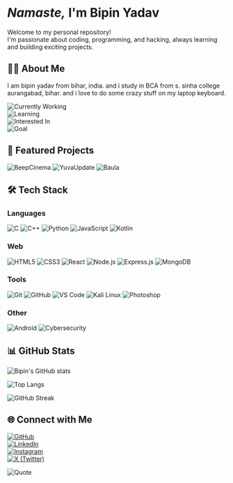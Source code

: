 # *Namaste,* I'm Bipin Yadav   

Welcome to my personal repository!        
I'm passionate about coding, programming, and hacking, always learning and building exciting projects.
  
## 👨‍💻 About Me 
I am bipin yadav from bihar, india. and i study in BCA from s. sinha college aurangabad, bihar. and i love to do some crazy stuff on my laptop keyboard.
   
![Currently Working](https://img.shields.io/badge/🔭%20Currently_Working_on-YadavMinds-white?style=for-the-badge)  
![Learning](https://img.shields.io/badge/🌱%20Learning-C%20|%20Web%20Dev%20|%20Cybersecurity%20|%20Android%20Dev-white?style=for-the-badge)  
![Interested In](https://img.shields.io/badge/💡%20Interested_In-Building_Apps%20|%20OS%20|%20AI-white?style=for-the-badge)  
![Goal](https://img.shields.io/badge/🎯%20Goal-Expert_in_Software_Dev_&_Ethical_Hacking-white?style=for-the-badge)

        

## 📂 Featured Projects 
   
 
![BeepCinema](https://img.shields.io/badge/🎬%20BeepCinema-Where%20you%20explore%20movies%20and%20series%20and%20do%20crazy%20stuff.%20Shuuutt%20upp-white?style=for-the-badge)
![YuvaUpdate](https://img.shields.io/badge/📚%20YuvaUpdate-Built%20for%20students%20to%20find%20updates%20like%20results,%20admissions,%20jobs,%20admit%20cards-white?style=for-the-badge)
![Baula](https://img.shields.io/badge/⚽%20Baula-A%20fun%20ball%20game%20like%20Chrome%20Dinosaur%20but%20with%20physics-white?style=for-the-badge)

## 🛠️ Tech Stack

### Languages 
![C](https://img.shields.io/badge/C-white?style=for-the-badge&logo=c&logoColor=00599C) 
![C++](https://img.shields.io/badge/C++-white?style=for-the-badge&logo=cplusplus&logoColor=00599C) 
![Python](https://img.shields.io/badge/Python-white?style=for-the-badge&logo=python&logoColor=3776AB) 
![JavaScript](https://img.shields.io/badge/JavaScript-white?style=for-the-badge&logo=javascript&logoColor=F7DF1E) 
![Kotlin](https://img.shields.io/badge/Kotlin-white?style=for-the-badge&logo=kotlin&logoColor=7F52FF)

 

### Web 
![HTML5](https://img.shields.io/badge/HTML5-white?style=for-the-badge&logo=html5&logoColor=E34F26) 
![CSS3](https://img.shields.io/badge/CSS3-white?style=for-the-badge&logo=css3&logoColor=1572B6) 
![React](https://img.shields.io/badge/React-white?style=for-the-badge&logo=react&logoColor=61DAFB) 
![Node.js](https://img.shields.io/badge/Node.js-white?style=for-the-badge&logo=node.js&logoColor=339933) 
![Express.js](https://img.shields.io/badge/Express.js-white?style=for-the-badge&logo=express&logoColor=000000) 
![MongoDB](https://img.shields.io/badge/MongoDB-white?style=for-the-badge&logo=mongodb&logoColor=47A248)



### Tools  
![Git](https://img.shields.io/badge/Git-white?style=for-the-badge&logo=git&logoColor=F05032) 
![GitHub](https://img.shields.io/badge/GitHub-white?style=for-the-badge&logo=github&logoColor=000) 
![VS Code](https://img.shields.io/badge/VS%20Code-white?style=for-the-badge&logo=visual-studio-code&logoColor=007ACC) 
![Kali Linux](https://img.shields.io/badge/Kali%20Linux-white?style=for-the-badge&logo=kalilinux&logoColor=557C94) 
![Photoshop](https://img.shields.io/badge/Photoshop-white?style=for-the-badge&logo=adobephotoshop&logoColor=31A8FF)


### Other 
![Android](https://img.shields.io/badge/Android%20Dev-white?style=for-the-badge&logo=android&logoColor=3DDC84) 
![Cybersecurity](https://img.shields.io/badge/Cybersecurity-white?style=for-the-badge&logo=protonvpn&logoColor=00855F)
 

## 📊 GitHub Stats  

![Bipin's GitHub stats](https://github-readme-stats.vercel.app/api?username=BipinDev404&show_icons=true&theme=white)  

![Top Langs](https://github-readme-stats.vercel.app/api/top-langs/?username=BipinDev404&layout=compact&theme=white)  

![GitHub Streak](https://streak-stats.demolab.com?user=BipinDev404&theme=white)


## 🌐 Connect with Me  

[![GitHub](https://img.shields.io/badge/GitHub-white?style=for-the-badge&logo=github&logoColor=000)](https://github.com/BipinDev404)  
[![LinkedIn](https://img.shields.io/badge/LinkedIn-white?style=for-the-badge&logo=linkedin&logoColor=0A66C2)](https://www.linkedin.com/in/bipinyadav-real/)  
[![Instagram](https://img.shields.io/badge/Instagram-white?style=for-the-badge&logo=instagram&logoColor=E4405F)](https://www.instagram.com/bipin_yadav_z)  
[![X (Twitter)](https://img.shields.io/badge/Twitter-white?style=for-the-badge&logo=x&logoColor=1DA1F2)](https://twitter.com/BipinYadav15123)  
 

![Quote](https://img.shields.io/badge/💡%20Quote-"Karam%20karte%20rho,%20phal%20ka%20chinta%20mat%20karo"-white?style=for-the-badge)

 
